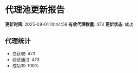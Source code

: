 # 代理池更新报告

**更新时间**: 2025-08-01 10:44:58
**有效代理数量**: 473
**更新状态**:  成功

## 代理统计
- 总获取: 473
- 验证通过: 473
- 成功率: 100%

